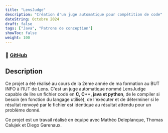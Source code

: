 ```yaml
---
title: "LensJudge"
description: "Création d'un juge automatique pour compétition de code"
dateString: Octobre 2024
draft: false
tags: ["Java", "Patrons de conception"]
showToc: false
weight: 100
--- 
```

### 🔗 [GitHub](https://github.com/Maxche124/sa-3-01)

## Description

Ce projet a été réalisé au cours de la 2ème année de ma formation au BUT INFO à l'IUT de Lens. C'est un juge automatique nommé LensJudge capable de lire un fichier codé en **C, C++, java et python**, de le compiler si besoin (en fonction du langage utilisé), de l'exécuter et de déterminer si le résultat renvoyé par le fichier est identique au résultat attendu pour un problème donné. 

Ce projet est un travail réalisé en équipe avec Mathéo Deleplanque, Thomas Calujek et Diego Garenaux.